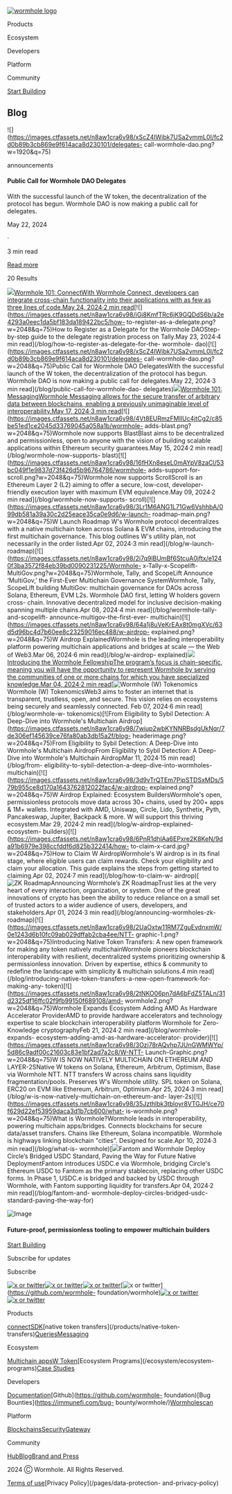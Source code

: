 [![wormhole
logo](https://images.ctfassets.net/n8aw1cra6v98/2057wAXk6apiGi4vfTeC2u/9e200f5dfebaf6bb113c879243cf4508/wormwhole.svg?w=384&q=100)](/)

Products

Ecosystem

Developers

Platform

Community

[Start Building](https://docs.wormhole.com/)

## Blog

![](https://images.ctfassets.net/n8aw1cra6v98/xScZ4IWibk7USa2vmmL0I/fc2d0b89b3cb869e9f614aca8d230101/delegates-
call-wormhole-dao.png?w=1920&q=75)

announcements

#### Public Call for Wormhole DAO Delegates

With the successful launch of the W token, the decentralization of the
protocol has begun. Wormhole DAO is now making a public call for delegates.

May 22, 2024

·

3 min read

[Read more](/blog/public-call-for-wormhole-dao-delegates)

20 Results

[![](https://images.ctfassets.net/n8aw1cra6v98/5rcFAosoTj8BT7SA4fnPQC/d2e6c68f01cd38355355a66ce6dd9f60/X_Wormhole_101_Connect.png?w=2048&q=75)Wormhole
101: ConnectWith Wormhole Connect, developers can integrate cross-chain
functionality into their applications with as few as three lines of code.May
24, 2024·2 min
read](/blog/wormhole-101-connect)[![](https://images.ctfassets.net/n8aw1cra6v98/iGi8KmfTRc6jK9GQDdS6b/a2e4293a0eec1da5bf183da189422bc5/how-
to-register-as-a-delegate.png?w=2048&q=75)How to Register as a Delegate for
the Wormhole DAOStep-by-step guide to the delegate registration process on
Tally.May 23, 2024·4 min read](/blog/how-to-register-as-delegate-for-the-
wormhole-
dao)[![](https://images.ctfassets.net/n8aw1cra6v98/xScZ4IWibk7USa2vmmL0I/fc2d0b89b3cb869e9f614aca8d230101/delegates-
call-wormhole-dao.png?w=2048&q=75)Public Call for Wormhole DAO DelegatesWith
the successful launch of the W token, the decentralization of the protocol has
begun. Wormhole DAO is now making a public call for delegates.May 22, 2024·3
min read](/blog/public-call-for-wormhole-dao-
delegates)[![](https://images.ctfassets.net/n8aw1cra6v98/1KUPyIe1DcENntSSdFqSdF/ff443a2c62cf5184e7c2b387edb9c568/wormhole-101-messaging.png?w=2048&q=75)Wormhole
101: MessagingWormhole Messaging allows for the secure transfer of arbitrary
data between blockchains, enabling a previously unimaginable level of
interoperability.May 17, 2024·3 min
read](/blog/wormhole-101-messaging)[![](https://images.ctfassets.net/n8aw1cra6v98/4Vt8EURmzFMIlUc4jtCg2/c85be51ed1ce2045d33769045a058a1b/wormhole-
adds-blast.png?w=2048&q=75)Wormhole now supports BlastBlast aims to be
decentralized and permissionless, open to anyone with the vision of building
scalable applications within Ethereum security guarantees.May 15, 2024·2 min
read](/blog/wormhole-now-supports-
blast)[![](https://images.ctfassets.net/n8aw1cra6v98/16fHXn8eseL0mAYpV8zaCl/53bc049f1e9837d73f426d5b96764786/wormhole-
adds-support-for-scroll.png?w=2048&q=75)Wormhole now supports ScrollScroll is
an Ethereum Layer 2 (L2) aiming to offer a secure, low-cost, developer-
friendly execution layer with maximum EVM equivalence.May 09, 2024·2 min
read](/blog/wormhole-now-supports-
scroll)[![](https://images.ctfassets.net/n8aw1cra6v98/3Lr1M6ANG1L71Gw6VshhbA/099db581a39a30c2d25eace35ca0e9d6/w-launch-
roadmap-main.png?w=2048&q=75)W Launch Roadmap W's Wormhole protocol
decentralizes with a native multichain token across Solana & EVM chains,
introducing the first multichain governance. This blog outlines W's utility
plan, not necessarily in the order listed.Apr 02, 2024·3 min
read](/blog/w-launch-
roadmap)[![](https://images.ctfassets.net/n8aw1cra6v98/2i7q9lBUmBf6StcuA0jftx/e1240f3ba3572f84eb39bd0090231225/Wormhole-
x-Tally-x-Scopelift-MultiGov.png?w=2048&q=75)Wormhole, Tally, and ScopeLift
Announce ‘MultiGov,’ the First-Ever Multichain Governance SystemWormhole,
Tally, ScopeLift building MultiGov: multichain governance for DAOs across
Solana, Ethereum, EVM L2s. Wormhole DAO first, letting W holders govern cross-
chain. Innovative decentralized model for inclusive decision-making spanning
multiple chains.Apr 08, 2024·4 min read](/blog/wormhole-tally-and-scopelift-
announce-multigov-the-first-ever-
multichain)[![](https://images.ctfassets.net/n8aw1cra6v98/64a1j8uVeKrEAx8t0mgXVc/63d5d96bc4d7b60ee8c23259016ec488/w-airdrop-
explained.png?w=2048&q=75)W Airdrop ExplainedWormhole is the leading
interoperability platform powering multichain applications and bridges at
scale — the Web of Web3.Mar 06, 2024·6 min read](/blog/w-airdrop-
explained)[![](https://images.ctfassets.net/n8aw1cra6v98/3wJ5En5mJsOiXS1FjYJ6YY/69de624d2afc3c5886276724964c7187/Fellowship.png?w=2048&q=75)Introducing
the Wormhole FellowshipThe program’s focus is chain-specific, meaning you will
have the opportunity to represent Wormhole by serving the communities of one
or more chains for which you have specialized knowledge.Mar 04, 2024·2 min
read](/blog/introducing-the-wormhole-fellowship)[![Wormhole \(W\)
Tokenomics](https://images.ctfassets.net/n8aw1cra6v98/4qTA1ZgyJo3YRchfmlQ9Gp/8d5958d99837e9660c0f15dd9a84d31d/w-header.png?w=2048&q=75)Wormhole
(W) TokenomicsWeb3 aims to foster an internet that is transparent, trustless,
open, and secure. This vision relies on ecosystems being securely and
seamlessly connected. Feb 07, 2024·6 min read](/blog/wormhole-w-
tokenomics)[![From Eligibility to Sybil Detection: A Deep-Dive into Wormhole's
Multichain
Airdrop](https://images.ctfassets.net/n8aw1cra6v98/7wiup2wbKYNNRBsdgUkNqr/7de306ef145639ce76fa80ab3db15a2f/blog-
headerimage.png?w=2048&q=75)From Eligibility to Sybil Detection: A Deep-Dive
into Wormhole's Multichain AirdropFrom Eligibility to Sybil Detection: A Deep-
Dive into Wormhole's Multichain AirdropMar 11, 2024·15 min read](/blog/from-
eligibility-to-sybil-detection-a-deep-dive-into-wormholes-
multichain)[![](https://images.ctfassets.net/n8aw1cra6v98/3d9vTrQTEm7PipSTDSxMDs/579b955ce8d170a1643762812022fac4/w-airdrop-
explained.png?w=2048&q=75)W Airdrop Explained: Ecosystem BuildersWormhole's
open, permissionless protocols move data across 30+ chains, used by 200+ apps
& 1M+ wallets. Integrated with AMD, Uniswap, Circle, Lido, Synthetix, Pyth,
Pancakeswap, Jupiter, Backpack & more. W will support this thriving
ecosystem.Mar 29, 2024·2 min read](/blog/w-airdrop-explained-ecosystem-
builders)[![](https://images.ctfassets.net/n8aw1cra6v98/6PnR1dhlAa6EPxre2K8KeN/9da91b6979e398ccfddf6d825b322414/how-
to-claim-x-card.jpg?w=2048&q=75)How to Claim W AirdropWormhole's W airdrop is
in its final stage, where eligible users can claim rewards. Check your
eligibility and claim your allocation. This guide explains the steps from
getting started to claiming.Apr 02, 2024·7 min read](/blog/how-to-claim-w-
airdrop)[![ZK
Roadmap](https://images.ctfassets.net/n8aw1cra6v98/5QpzynQHFr2owms9JglFGW/dd28380c1be55096bce32b39ec70e5d8/Bitmap.webp?w=2048&q=75)Announcing
Wormhole’s ZK RoadmapTrust lies at the very heart of every interaction,
organization, or system.   One of the great innovations of crypto has been the
ability to reduce reliance on a small set of trusted actors to a wider
audience of users, developers, and stakeholders.Apr 01, 2024·3 min
read](/blog/announcing-wormholes-zk-
roadmap)[![](https://images.ctfassets.net/n8aw1cra6v98/2UaOxtw11RM7ZguEvdnxmW/0e1243d6b10fc09ab029dffab2cba4ee/NTT-
graphic-1.png?w=2048&q=75)Introducing Native Token Transfers: A new open
framework for making any token natively multichainWormhole pioneers blockchain
interoperability with resilient, decentralized systems prioritizing ownership
& permissionless innovation. Driven by expertise, ethics & community to
redefine the landscape with simplicity & multichain solutions.4 min
read](/blog/introducing-native-token-transfers-a-new-open-framework-for-
making-any-
token)[![](https://images.ctfassets.net/n8aw1cra6v98/2tNKO06pn7dA6bFdZ5TALn/31d2325df16ffc02f9fb99150f689108/amd-
wormhole2.png?w=2048&q=75)Wormhole Expands Ecosystem Adding AMD As Hardware
Accelerator ProviderAMD to provide hardware accelerators and technology
expertise to scale blockchain interoperability platform Wormhole for Zero-
Knowledge cryptographyFeb 21, 2024·2 min read](/blog/wormhole-expands-
ecosystem-adding-amd-as-hardware-accelerator-
provider)[![](https://images.ctfassets.net/n8aw1cra6v98/3Ozj78rAQvhp7JUnGWMWYp/5d86c9adf00c21603c83e1bf2ad7a2c8/W-NTT-
Launch-Graphic.png?w=2048&q=75)W IS NOW NATIVELY MULTICHAIN ON ETHEREUM AND
LAYER-2SNative W tokens on Solana, Ethereum, Arbitrum, Optimism, Base via
Wormhole NTT. NTT transfers W across chains sans liquidity
fragmentation/pools. Preserves W's Wormhole utility. SPL token on Solana,
ERC20 on EVM like Ethereum, Arbitrum, Optimism.Apr 25, 2024·3 min
read](/blog/w-is-now-natively-multichain-on-ethereum-and-
layer-2s)[![](https://images.ctfassets.net/n8aw1cra6v98/35Jzthlbk3tbloyr8VTGJH/ce70f629d22ef53959daca3d1b7cb600/what-
is-wormhole.png?w=2048&q=75)What is Wormhole?Wormhole leads in
interoperability, powering multichain apps/bridges. Connects blockchains for
secure data/asset transfers. Chains like Ethereum, Solana incompatible.
Wormhole is highways linking blockchain "cities". Designed for scale.Apr 10,
2024·3 min read](/blog/what-is-
wormhole)[![](https://images.ctfassets.net/n8aw1cra6v98/3mJWtgszpM36Y0x2DzbdW7/ae482c19dfabb3b2873591874ba06584/Fantom___Circle_Announcement.png?w=2048&q=75)Fantom
and Wormhole Deploy Circle’s Bridged USDC Standard, Paving the Way for Future
Native DeploymentFantom introduces USDC.e via Wormhole, bridging Circle's
Ethereum USDC to Fantom as the primary stablecoin, replacing other USDC forms.
In Phase 1, USDC.e is bridged and backed by USDC through Wormhole, with Fantom
supporting liquidity for transfers.Apr 04, 2024·2 min read](/blog/fantom-and-
wormhole-deploy-circles-bridged-usdc-standard-paving-the-way-for)

![Image](https://images.ctfassets.net/n8aw1cra6v98/2fP8M06oPDd6atrcKaUHOQ/0fcc04374046f970de7dfb7fe86574e5/worm.svg)

#### Future-proof, permissionless tooling to empower multichain builders

[Start Building](https://docs.wormhole.com/)

Subscribe for updates

Subscribe

[![x or twitter](/assets/x.svg)](https://twitter.com/wormhole)[![x or
twitter](/assets/discord.svg)](https://discord.gg/wormholecrypto)[![x or
twitter](/assets/telegram.svg)](https://t.me/wormholecrypto)[![x or
twitter](/assets/github.svg)](https://github.com/wormhole-
foundation/wormhole)[![x or
twitter](/assets/some.svg)](https://docs.wormhole.com/)[![x or
twitter](/assets/youtube.svg)](https://www.youtube.com/@wormholecrypto)

Products

[connect](/products/connect)[SDK](/products/sdk)[native token
transfers](/products/native-token-
transfers)[Queries](/products/queries)[Messaging](/products/messaging)

Ecosystem

[Multichain apps](/ecosystem/multichain-apps)[W
Token](/ecosystem/w-token)[Ecosystem Programs](/ecosystem/ecosystem-
programs)[Case Studies](/case-studies)

Developers

[Documentation](https://docs.wormhole.com/wormhole)[Github](https://github.com/wormhole-
foundation)[Bug Bounties](https://immunefi.com/bug-
bounty/wormhole/)[Wormholescan](https://wormholescan.io/)

Platform

[Blockchains](/platform/blockchains)[Security](/platform/security)[Gateway](/platform/gateway)

Community

[Hub](/community/hub)[Blog](/blog)[Brand and Press](/brand-and-press)

2024 Ⓒ Wormhole. All Rights Reserved.

[Terms of use](/pages/terms-of-use)[Privacy Policy](/pages/data-protection-
and-privacy-policy)

